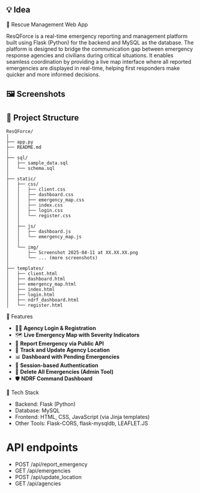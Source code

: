 ## 💡 Idea
🚨 Rescue Management Web App

ResQForce is a real-time emergency reporting and management platform built using Flask (Python) for the backend and MySQL as the database. The platform is designed to bridge the communication gap between emergency response agencies and civilians during critical situations. It enables seamless coordination by providing a live map interface where all reported emergencies are displayed in real-time, helping first responders make quicker and more informed decisions.

## 🖼️ Screenshots


## 📁 Project Structure
```plaintext
ResQForce/
│
├── app.py
├── README.md
│
├── sql/
│   ├── sample_data.sql
│   └── schema.sql
│
├── static/
│   ├── css/
│   │   ├── client.css
│   │   ├── dashboard.css
│   │   ├── emergency_map.css
│   │   ├── index.css
│   │   ├── login.css
│   │   └── register.css
│   │
│   ├── js/
│   │   ├── dashboard.js
│   │   └── emergency_map.js
│   │
│   └── img/
│       ├── Screenshot 2025-04-11 at XX.XX.XX.png
│       └── ... (more screenshots)
│
├── templates/
│   ├── client.html
│   ├── dashboard.html
│   ├── emergency_map.html
│   ├── index.html
│   ├── login.html
│   ├── ndrf_dashboard.html
│   └── register.html
```


🔧 Features

- 🧑‍🚒 **Agency Login & Registration**
- 🗺️ **Live Emergency Map with Severity Indicators**
- 🚨 **Report Emergency via Public API**
- 📍 **Track and Update Agency Location**
- 📊 **Dashboard with Pending Emergencies**
- 🔐 **Session-based Authentication**
- 🧼 **Delete All Emergencies (Admin Tool)**
- 🛡 **NDRF Command Dashboard**


🧱 Tech Stack

- Backend: Flask (Python)
- Database: MySQL
- Frontend: HTML, CSS, JavaScript (via Jinja templates)
- Other Tools: Flask-CORS, flask-mysqldb, LEAFLET.JS



# API endpoints
- POST /api/report_emergency
- GET  /api/emergencies
- POST /api/update_location
- GET  /api/agencies


